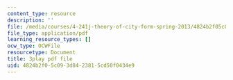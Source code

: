 ```yaml
---
content_type: resource
description: ''
file: /media/courses/4-241j-theory-of-city-form-spring-2013/4824b2f05c093d8423815cd50f0434e9_Wf4_tmPw1As.pdf
file_type: application/pdf
learning_resource_types: []
ocw_type: OCWFile
resourcetype: Document
title: 3play pdf file
uid: 4824b2f0-5c09-3d84-2381-5cd50f0434e9
---
```

